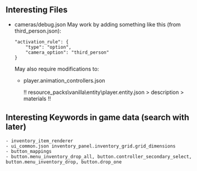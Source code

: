 ## Interesting Files
  - cameras/debug.json
	May work by adding something like this (from third_person.json):
	```jsonc
	"activation_rule": {
		"type": "option",
		"camera_option": "third_person"
	}
	```

	May also require modifications to:
	  - player.animation_controllers.json

		!! resource_packs\vanilla\entity\player.entity.json > description > materials !!


## Interesting Keywords in game data (search with later)
	- inventory_item_renderer
	- ui_common.json inventory_panel.inventory_grid.grid_dimensions
	- button_mappings
	- button.menu_inventory_drop_all, button.controller_secondary_select, button.menu_inventory_drop, button.drop_one
